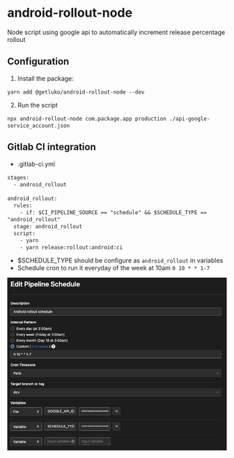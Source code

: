 # android-rollout-node

Node script using google api to automatically increment release percentage rollout

## Configuration

1. Install the package:

```
yarn add @getluko/android-rollout-node --dev
```

2. Run the script

```
npx android-rollout-node com.package.app production ./api-google-service_account.json
```

## Gitlab CI integration

- .gitlab-ci.yml

```
stages:
  - android_rollout

android_rollout:
  rules:
    - if: $CI_PIPELINE_SOURCE == "schedule" && $SCHEDULE_TYPE == "android_rollout"
  stage: android_rollout
  script:
    - yarn
    - yarn release:rollout:android:ci
```

- $SCHEDULE_TYPE should be configure as `android_rollout` in variables
- Schedule cron to run it everyday of the week at 10am `0 10 * * 1-7`

![Gitlab CI Pipeline](./docs/gitlab_schedule_pipeline.png "Gitlab CI Schedule")
